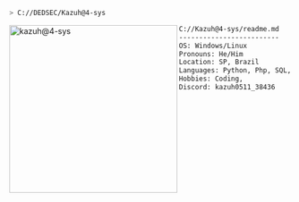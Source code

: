 ```zsh
> C://DEDSEC/Kazuh@4-sys
```

<img align="left" href="https://raw.githubusercontent.com/kazuha4-sys/kazuha4-sys/refs/heads/main/dedsec.gif" alt="kazuh@4-sys" width="300" /> 

```txt
C://Kazuh@4-sys/readme.md
-------------------------
OS: Windows/Linux
Pronouns: He/Him
Location: SP, Brazil
Languages: Python, Php, SQL, Javascript, Html/css, Bash, Q#
Hobbies: Coding, 
Discord: kazuh0511_38436
```
